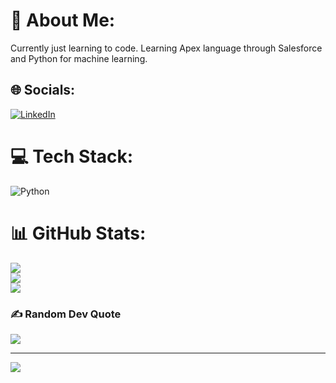 # 💫 About Me:
Currently just learning to code. Learning Apex language through Salesforce and Python for machine learning.<br>


## 🌐 Socials:
[![LinkedIn](https://img.shields.io/badge/LinkedIn-%230077B5.svg?logo=linkedin&logoColor=white)](https://linkedin.com/in/williamapowell) 

# 💻 Tech Stack:
![Python](https://img.shields.io/badge/python-3670A0?style=for-the-badge&logo=python&logoColor=ffdd54)
# 📊 GitHub Stats:
![](https://github-readme-stats.vercel.app/api?username=MementoMori357&theme=dark&hide_border=false&include_all_commits=false&count_private=false)<br/>
![](https://github-readme-streak-stats.herokuapp.com/?user=MementoMori357&theme=dark&hide_border=false)<br/>
![](https://github-readme-stats.vercel.app/api/top-langs/?username=MementoMori357&theme=dark&hide_border=false&include_all_commits=false&count_private=false&layout=compact)

### ✍️ Random Dev Quote
![](https://quotes-github-readme.vercel.app/api?type=horizontal&theme=radical)

---
[![](https://visitcount.itsvg.in/api?id=MementoMori357&icon=0&color=0)](https://visitcount.itsvg.in)

<!-- Proudly created with GPRM ( https://gprm.itsvg.in ) -->


<!--
**MementoMori357/MementoMori357** is a ✨ _special_ ✨ repository because its `README.md` (this file) appears on your GitHub profile.

Here are some ideas to get you started:

- 🔭 I’m currently working on ...
- 🌱 I’m currently learning ...
- 👯 I’m looking to collaborate on ...
- 🤔 I’m looking for help with ...
- 💬 Ask me about ...
- 📫 How to reach me: ...
- 😄 Pronouns: ...
- ⚡ Fun fact: ...
-->
